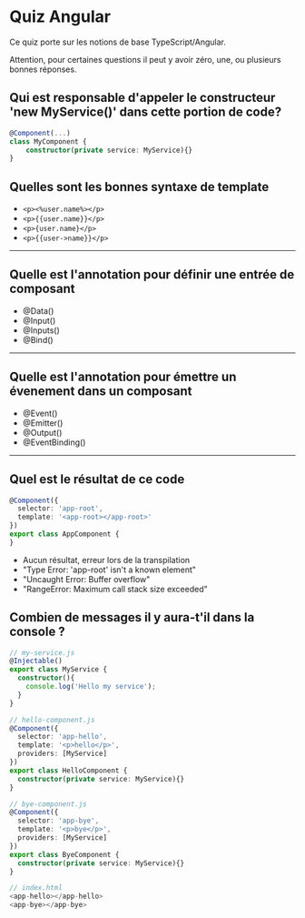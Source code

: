 # Quiz Angular

Ce quiz porte sur les notions de base TypeScript/Angular.

Attention, pour certaines questions il peut y avoir zéro, une, ou plusieurs bonnes réponses.

## Qui est responsable d'appeler le constructeur 'new MyService()' dans cette portion de code?

```typescript
@Component(...)
class MyComponent {
    constructor(private service: MyService){}
}
```

## Quelles sont les bonnes syntaxe de template 

* `<p><%user.name%></p>`
* `<p>{{user.name}}</p>`
* `<p>{user.name}</p>`
* `<p>{{user->name}}</p>`

---

## Quelle est l'annotation pour définir une entrée de composant

* @Data()
* @Input()
* @Inputs()
* @Bind()

---


## Quelle est l'annotation pour émettre un évenement dans un composant

* @Event()
* @Emitter()
* @Output()
* @EventBinding()

---

## Quel est le résultat de ce code

```typescript
@Component({
  selector: 'app-root',
  template: '<app-root></app-root>'
})
export class AppComponent {
}
```

* Aucun résultat, erreur lors de la transpilation
* "Type Error: 'app-root' isn't a known element"
* "Uncaught Error: Buffer overflow"
* "RangeError: Maximum call stack size exceeded"

## Combien de messages il y aura-t'il dans la console ?

```typescript
// my-service.js
@Injectable()
export class MyService {
  constructor(){
    console.log('Hello my service');
  }
}

// hello-component.js
@Component({
  selector: 'app-hello',
  template: '<p>hello</p>',
  providers: [MyService]
})
export class HelloComponent {
  constructor(private service: MyService){}
}

// bye-component.js
@Component({
  selector: 'app-bye',
  template: '<p>bye</p>',
  providers: [MyService]
})
export class ByeComponent {
  constructor(private service: MyService){}
}

// index.html
<app-hello></app-hello>
<app-bye></app-bye>
```

